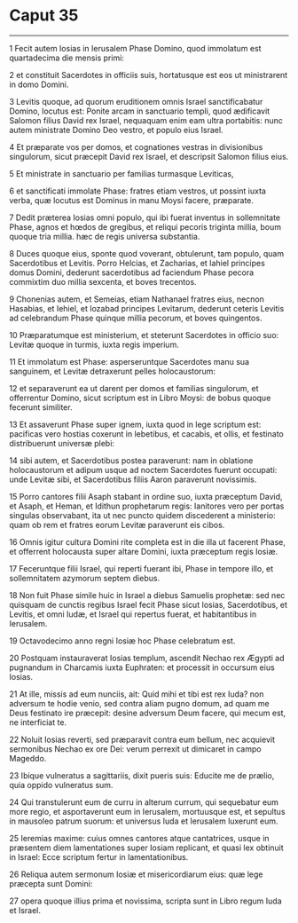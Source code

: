 # Caput 35

***

1 Fecit autem Iosias in Ierusalem Phase Domino, quod immolatum est quartadecima die mensis primi:

2 et constituit Sacerdotes in officiis suis, hortatusque est eos ut ministrarent in domo Domini.

3 Levitis quoque, ad quorum eruditionem omnis Israel sanctificabatur Domino, locutus est: Ponite arcam in sanctuario templi, quod ædificavit Salomon filius David rex Israel, nequaquam enim eam ultra portabitis: nunc autem ministrate Domino Deo vestro, et populo eius Israel.

4 Et præparate vos per domos, et cognationes vestras in divisionibus singulorum, sicut præcepit David rex Israel, et descripsit Salomon filius eius.

5 Et ministrate in sanctuario per familias turmasque Leviticas,

6 et sanctificati immolate Phase: fratres etiam vestros, ut possint iuxta verba, quæ locutus est Dominus in manu Moysi facere, præparate.

7 Dedit præterea Iosias omni populo, qui ibi fuerat inventus in sollemnitate Phase, agnos et hœdos de gregibus, et reliqui pecoris triginta millia, boum quoque tria millia. hæc de regis universa substantia.

8 Duces quoque eius, sponte quod voverant, obtulerunt, tam populo, quam Sacerdotibus et Levitis. Porro Helcias, et Zacharias, et Iahiel principes domus Domini, dederunt sacerdotibus ad faciendum Phase pecora commixtim duo millia sexcenta, et boves trecentos.

9 Chonenias autem, et Semeias, etiam Nathanael fratres eius, necnon Hasabias, et Iehiel, et Iozabad principes Levitarum, dederunt ceteris Levitis ad celebrandum Phase quinque millia pecorum, et boves quingentos.

10 Præparatumque est ministerium, et steterunt Sacerdotes in officio suo: Levitæ quoque in turmis, iuxta regis imperium.

11 Et immolatum est Phase: asperseruntque Sacerdotes manu sua sanguinem, et Levitæ detraxerunt pelles holocaustorum:

12 et separaverunt ea ut darent per domos et familias singulorum, et offerrentur Domino, sicut scriptum est in Libro Moysi: de bobus quoque fecerunt similiter.

13 Et assaverunt Phase super ignem, iuxta quod in lege scriptum est: pacificas vero hostias coxerunt in lebetibus, et cacabis, et ollis, et festinato distribuerunt universæ plebi:

14 sibi autem, et Sacerdotibus postea paraverunt: nam in oblatione holocaustorum et adipum usque ad noctem Sacerdotes fuerunt occupati: unde Levitæ sibi, et Sacerdotibus filiis Aaron paraverunt novissimis.

15 Porro cantores filii Asaph stabant in ordine suo, iuxta præceptum David, et Asaph, et Heman, et Idithun prophetarum regis: Ianitores vero per portas singulas observabant, ita ut nec puncto quidem discederent a ministerio: quam ob rem et fratres eorum Levitæ paraverunt eis cibos.

16 Omnis igitur cultura Domini rite completa est in die illa ut facerent Phase, et offerrent holocausta super altare Domini, iuxta præceptum regis Iosiæ.

17 Feceruntque filii Israel, qui reperti fuerant ibi, Phase in tempore illo, et sollemnitatem azymorum septem diebus.

18 Non fuit Phase simile huic in Israel a diebus Samuelis prophetæ: sed nec quisquam de cunctis regibus Israel fecit Phase sicut Iosias, Sacerdotibus, et Levitis, et omni Iudæ, et Israel qui repertus fuerat, et habitantibus in Ierusalem.

19 Octavodecimo anno regni Iosiæ hoc Phase celebratum est.

20 Postquam instauraverat Iosias templum, ascendit Nechao rex Ægypti ad pugnandum in Charcamis iuxta Euphraten: et processit in occursum eius Iosias.

21 At ille, missis ad eum nunciis, ait: Quid mihi et tibi est rex Iuda? non adversum te hodie venio, sed contra aliam pugno domum, ad quam me Deus festinato ire præcepit: desine adversum Deum facere, qui mecum est, ne interficiat te.

22 Noluit Iosias reverti, sed præparavit contra eum bellum, nec acquievit sermonibus Nechao ex ore Dei: verum perrexit ut dimicaret in campo Mageddo.

23 Ibique vulneratus a sagittariis, dixit pueris suis: Educite me de prælio, quia oppido vulneratus sum.

24 Qui transtulerunt eum de curru in alterum currum, qui sequebatur eum more regio, et asportaverunt eum in Ierusalem, mortuusque est, et sepultus in mausoleo patrum suorum: et universus Iuda et Ierusalem luxerunt eum.

25 Ieremias maxime: cuius omnes cantores atque cantatrices, usque in præsentem diem lamentationes super Iosiam replicant, et quasi lex obtinuit in Israel: Ecce scriptum fertur in lamentationibus.

26 Reliqua autem sermonum Iosiæ et misericordiarum eius: quæ lege præcepta sunt Domini:

27 opera quoque illius prima et novissima, scripta sunt in Libro regum Iuda et Israel.


